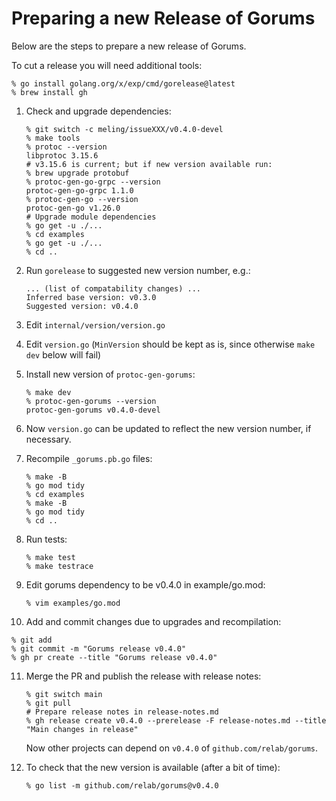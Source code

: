 # Preparing a new Release of Gorums

Below are the steps to prepare a new release of Gorums.

To cut a release you will need additional tools:

```shell
% go install golang.org/x/exp/cmd/gorelease@latest
% brew install gh
```

1. Check and upgrade dependencies:

   ```shell
   % git switch -c meling/issueXXX/v0.4.0-devel
   % make tools
   % protoc --version
   libprotoc 3.15.6
   # v3.15.6 is current; but if new version available run:
   % brew upgrade protobuf
   % protoc-gen-go-grpc --version
   protoc-gen-go-grpc 1.1.0
   % protoc-gen-go --version
   protoc-gen-go v1.26.0
   # Upgrade module dependencies
   % go get -u ./...
   % cd examples
   % go get -u ./...
   % cd ..
   ```

2. Run `gorelease` to suggested new version number, e.g.:

   ```text
   ... (list of compatability changes) ...
   Inferred base version: v0.3.0
   Suggested version: v0.4.0
   ```

3. Edit `internal/version/version.go`

4. Edit `version.go` (`MinVersion` should be kept as is, since otherwise `make dev` below will fail)

5. Install new version of `protoc-gen-gorums`:

   ```shell
   % make dev
   % protoc-gen-gorums --version
   protoc-gen-gorums v0.4.0-devel
   ```

6. Now `version.go` can be updated to reflect the new version number, if necessary.

7. Recompile `_gorums.pb.go` files:

   ```shell
   % make -B
   % go mod tidy
   % cd examples
   % make -B
   % go mod tidy
   % cd ..
   ```

8. Run tests:

   ```shell
   % make test
   % make testrace
   ```

9. Edit gorums dependency to be v0.4.0 in example/go.mod:

   ```shell
   % vim examples/go.mod
   ```

10. Add and commit changes due to upgrades and recompilation:

   ```shell
   % git add
   % git commit -m "Gorums release v0.4.0"
   % gh pr create --title "Gorums release v0.4.0"
   ```

11. Merge the PR and publish the release with release notes:

    ```shell
    % git switch main
    % git pull
    # Prepare release notes in release-notes.md
    % gh release create v0.4.0 --prerelease -F release-notes.md --title "Main changes in release"
    ```

    Now other projects can depend on `v0.4.0` of `github.com/relab/gorums`.

12. To check that the new version is available (after a bit of time):

    ```shell
    % go list -m github.com/relab/gorums@v0.4.0
    ```
